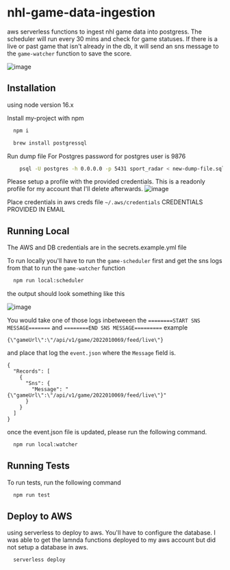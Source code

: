 # nhl-game-data-ingestion

aws serverless functions to ingest nhl game data into postgress.
The scheduler will run every 30 mins and check for game statuses.  If there is a live or past game that isn't already in the db, it will send an sns message to the `game-watcher` function to save the score. 

![image](https://user-images.githubusercontent.com/23470818/193689370-76d6ea5e-443a-4b95-ae79-4750c798c79e.png)

## Installation

using node version 16.x

Install my-project with npm

```bash
  npm i
```


```bash
  brew install postgressql
```


Run dump file For Postgres password for postgres user is 9876
```bash
    psql -U postgres -h 0.0.0.0 -p 5431 sport_radar < new-dump-file.sql
```


Please setup a profile with the provided credentials.  This is a readonly profile for my account that I'll delete afterwards.
![image](https://user-images.githubusercontent.com/23470818/195419340-3104f8b4-e992-445b-a9d8-c7dad1e19c39.png)

Place credentials in aws creds file `~/.aws/credentials` 
CREDENTIALS PROVIDED IN EMAIL

## Running Local

The AWS and DB credentials are in the secrets.example.yml file

To run locally you'll have to run the `game-scheduler` first and get the sns logs from that to run the `game-watcher` function

```bash
  npm run local:scheduler
```


the output should look something like this 

![image](https://user-images.githubusercontent.com/23470818/195417351-c8e13941-dd82-434d-8cfb-c1300e1d09d1.png)

You would take one of those logs inbetweeen the `========START SNS MESSAGE=======` and `========END SNS MESSAGE=========`
example
```
{\"gameUrl\":\"/api/v1/game/2022010069/feed/live\"}
```

and place that log the `event.json` where the `Message` field is.  
```
{
  "Records": [
    {
      "Sns": {
        "Message": "{\"gameUrl\":\"/api/v1/game/2022010069/feed/live\"}"
      }
    }
  ]
}
```

once the event.json file is updated, please run the following command.
```bash
  npm run local:watcher
```

## Running Tests

To run tests, run the following command
```bash
  npm run test
```

## Deploy to AWS

using serverless to deploy to aws. You'll have to configure the database.  I was able to get the lamnda functions deployed to my aws account but did not setup a database in aws. 

```bash
  serverless deploy
```
